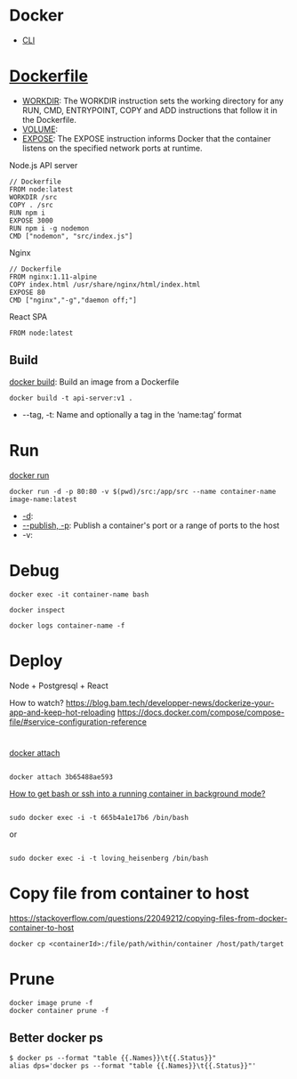# Docker

- [CLI](https://docs.docker.com/engine/reference/commandline)

# [Dockerfile](https://docs.docker.com/engine/reference/builder/)

- [WORKDIR](https://docs.docker.com/engine/reference/builder/#workdir): The WORKDIR instruction sets the working directory for any RUN, CMD, ENTRYPOINT, COPY and ADD instructions that follow it in the Dockerfile.
- [VOLUME](https://docs.docker.com/engine/reference/builder/#volume):
- [EXPOSE](https://docs.docker.com/engine/reference/builder/#expose): The EXPOSE instruction informs Docker that the container listens on the specified network ports at runtime.

Node.js API server

```
// Dockerfile
FROM node:latest
WORKDIR /src
COPY . /src
RUN npm i
EXPOSE 3000
RUN npm i -g nodemon
CMD ["nodemon", "src/index.js"]
```

Nginx

```
// Dockerfile
FROM nginx:1.11-alpine
COPY index.html /usr/share/nginx/html/index.html
EXPOSE 80
CMD ["nginx","-g","daemon off;"]
```

React SPA

```
FROM node:latest
```

## Build

[docker build](https://docs.docker.com/engine/reference/commandline/build/): Build an image from a Dockerfile

```
docker build -t api-server:v1 .
```

- --tag, -t: Name and optionally a tag in the ‘name:tag’ format

# Run

[docker run](https://docs.docker.com/engine/reference/run/)

```
docker run -d -p 80:80 -v $(pwd)/src:/app/src --name container-name image-name:latest
```

- [-d](https://docs.docker.com/engine/reference/run/#detached--d):
- [--publish, -p](https://docs.docker.com/engine/reference/run/#expose-incoming-ports): Publish a container's port or a range of ports to the host
- -v:

# Debug

```
docker exec -it container-name bash
```

```
docker inspect
```

```
docker logs container-name -f
```

# Deploy

Node + Postgresql + React

How to watch?
https://blog.bam.tech/developper-news/dockerize-your-app-and-keep-hot-reloading
https://docs.docker.com/compose/compose-file/#service-configuration-reference

#

[docker attach](https://docs.docker.com/engine/reference/commandline/attach/)

```

docker attach 3b65488ae593

```

[How to get bash or ssh into a running container in background mode?](https://askubuntu.com/questions/505506/how-to-get-bash-or-ssh-into-a-running-container-in-background-mode)

```

sudo docker exec -i -t 665b4a1e17b6 /bin/bash

```

or

```

sudo docker exec -i -t loving_heisenberg /bin/bash

```

# Copy file from container to host

https://stackoverflow.com/questions/22049212/copying-files-from-docker-container-to-host

```
docker cp <containerId>:/file/path/within/container /host/path/target
```

# Prune

```
docker image prune -f
docker container prune -f
```

## Better docker ps

```
$ docker ps --format "table {{.Names}}\t{{.Status}}"
alias dps='docker ps --format "table {{.Names}}\t{{.Status}}"'
```

